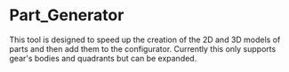 # Part_Generator
This tool is designed to speed up the creation of the 2D and 3D models of parts and then add them to the configurator. 
Currently this only supports gear's bodies and quadrants but can be expanded. 
